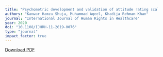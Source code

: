 ```yaml
---
title: "Psychometric development and validation of attitude rating scale towards women empowerment: across male and female university population in Pakistan"
authors: "Kanwar Hamza Shuja, Muhammad Aqeel, Khadija Rehman Khan"
journal: "International Journal of Human Rights in Healthcare"
year: 2020
doi: "10.1108/IJHRH-11-2019-0076"
type: "journal"
impact_factor: true
---
```


[Download PDF](/files/papers/2020-human-rights-empowerment.pdf)
